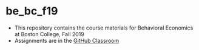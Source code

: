 # be_bc_f19

* This repository contains the course materials for Behavioral Economics at Boston College, Fall 2019
* Assignments are in the [GitHub Classroom](https://classroom.github.com/classrooms/54641384-be_bc_f19)
